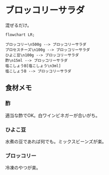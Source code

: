 # ブロッコリーサラダ

混ぜるだけ。

```mermaid
flowchart LR;

ブロッコリー\n500g --> ブロッコリーサラダ
プロセスチーズ\n100g --> ブロッコリーサラダ
ひよこ豆\n100g --> ブロッコリーサラダ
酢\n15ml --> ブロッコリーサラダ
塩こしょうB[塩こしょう\n3ml]
塩こしょうB --> ブロッコリーサラダ
```

## 食材メモ

### 酢

適当な酢でOK。白ワインビネガーが合いがち。

### ひよこ豆

水煮の豆であれば何でも。ミックスビーンズが楽。

### ブロッコリー

冷凍のやつが楽。
